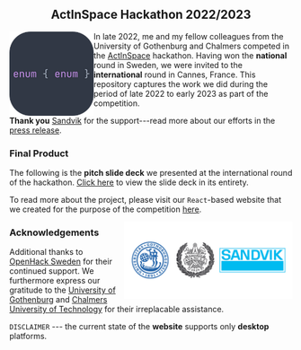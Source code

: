 <h2 align="center">ActInSpace Hackathon 2022/2023</h2>

<img align="left" src="exp/double_enum.png" width=150 height=150>

In late 2022, me and my fellow colleagues from the University of Gothenburg
and Chalmers competed in the [ActInSpace](https://actinspace.org/) hackathon.
Having won the **national** round in Sweden, we were invited to the
**international** round in Cannes, France. This repository captures the work we
did during the period of late 2022 to early 2023 as part of the competition.

**Thank you** [Sandvik](https://www.home.sandvik/en/) for the support---read
more about our efforts in the [press
release](https://www.home.sandvik/en/stories/articles/2023/03/waste-collecting-robot-at-hackathon/).

<h3>Final Product</h3>

The following is the **pitch slide deck** we presented at the international round of
the hackathon. [Click here](https://www.canva.com/design/DAFZ6CNneDE/view?embed#2)
to view the slide deck in its entirety.

To read more about the project, please visit our `React`-based website that we
created for the purpose of the competition [here](https://michalspano.com/doubleEnum/).

<img align="right" src="exp/sponsors.png" width=300 height=auto>

<h3>Acknowledgements</h3>

Additional thanks to [OpenHack Sweden](https://www.openhack.io/events/) for
their continued support. We furthermore express our gratitude to the
[University of Gothenburg](https://www.gu.se/) and [Chalmers University of
Technology](https://www.chalmers.se/) for their irreplacable assistance.

<code>DISCLAIMER</code> --- the current state of the <b>website</b> supports only
<b>desktop</b> platforms.
